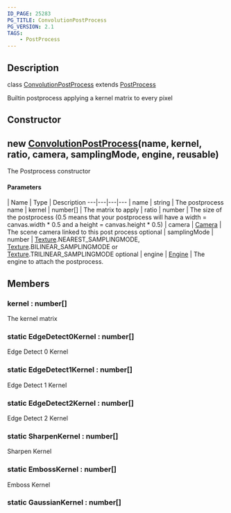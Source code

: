 ```yaml
---
ID_PAGE: 25283
PG_TITLE: ConvolutionPostProcess
PG_VERSION: 2.1
TAGS:
    - PostProcess
---
```

## Description

class [ConvolutionPostProcess](/classes/2.3/ConvolutionPostProcess) extends [PostProcess](/classes/2.3/PostProcess)

Builtin postprocess applying a kernel matrix to every pixel

## Constructor

## new [ConvolutionPostProcess](/classes/2.3/ConvolutionPostProcess)(name, kernel, ratio, camera, samplingMode, engine, reusable)

The Postprocess constructor

#### Parameters
 | Name | Type | Description
---|---|---|---
 | name | string |   The postprocess name
 | kernel | number[] |   The matrix to apply
 | ratio | number |   The size of the postprocess (0.5 means that your postprocess will have a width = canvas.width * 0.5 and a height = canvas.height * 0.5)
 | camera | [Camera](/classes/2.3/Camera) |   The scene camera linked to this post process
optional | samplingMode | number |   [Texture](/classes/2.3/Texture).NEAREST_SAMPLINGMODE, [Texture](/classes/2.3/Texture).BILINEAR_SAMPLINGMODE or [Texture](/classes/2.3/Texture).TRILINEAR_SAMPLINGMODE
optional | engine | [Engine](/classes/2.3/Engine) |   The engine to attach the postprocess.
## Members

### kernel : number[]

The kernel matrix

### static EdgeDetect0Kernel : number[]

Edge Detect 0 Kernel

### static EdgeDetect1Kernel : number[]

Edge Detect 1 Kernel

### static EdgeDetect2Kernel : number[]

Edge Detect 2 Kernel

### static SharpenKernel : number[]

Sharpen Kernel

### static EmbossKernel : number[]

Emboss Kernel

### static GaussianKernel : number[]



